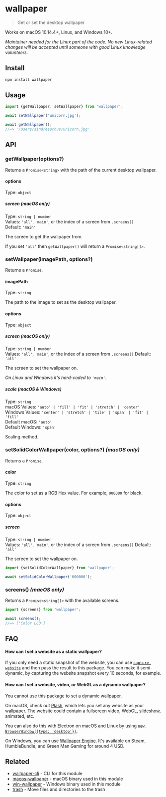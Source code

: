 # wallpaper

> Get or set the desktop wallpaper

Works on macOS 10.14.4+, Linux, and Windows 10+.

*Maintainer needed for the Linux part of the code. No new Linux-related changes will be accepted until someone with good Linux knowledge volunteers.*

## Install

```sh
npm install wallpaper
```

## Usage

```js
import {getWallpaper, setWallpaper} from 'wallpaper';

await setWallpaper('unicorn.jpg');

await getWallpaper();
//=> '/Users/sindresorhus/unicorn.jpg'
```

## API

### getWallpaper(options?)

Returns a `Promise<string>` with the path of the current desktop wallpaper.

#### options

Type: `object`

##### screen *(macOS only)*

Type: `string | number`\
Values: `'all'`, `'main'`, or the index of a screen from `.screens()`\
Default: `'main'`

The screen to get the wallpaper from.

If you set `'all'` then `getWallpaper()` will return a `Promise<string[]>`.

### setWallpaper(imagePath, options?)

Returns a `Promise`.

#### imagePath

Type: `string`

The path to the image to set as the desktop wallpaper.

#### options

Type: `object`

##### screen *(macOS only)*

Type: `string | number`\
Values: `'all'`, `'main'`, or the index of a screen from `.screens()`
Default: `'all'`

The screen to set the wallpaper on.

*On Linux and Windows it's hard-coded to `'main'`.*

##### scale *(macOS & Windows)*

Type: `string`\
macOS Values: `'auto' | 'fill' | 'fit' | 'stretch' | 'center'`\
Windows Values: `'center' | 'stretch' | 'tile' | 'span' | 'fit' | 'fill'`\
Default macOS: `'auto'`\
Default Windows: `'span'`

Scaling method.

### setSolidColorWallpaper(color, options?) *(macOS only)*

Returns a `Promise`.

#### color

Type: `string`

The color to set as a RGB Hex value. For example, `000000` for black.

#### options

Type: `object`

##### screen

Type: `string | number`\
Values: `'all'`, `'main'`, or the index of a screen from `.screens()`
Default: `'all'`

The screen to set the wallpaper on.

```js
import {setSolidColorWallpaper} from 'wallpaper';

await setSolidColorWallpaper('000000');
```

### screens() *(macOS only)*

Returns a `Promise<string[]>` with the available screens.

```js
import {screens} from 'wallpaper';

await screens();
//=> ['Color LCD']
```

## FAQ

#### How can I set a website as a static wallpaper?

If you only need a static snapshot of the website, you can use [`capture-website`](https://github.com/sindresorhus/capture-website) and then pass the result to this package. You can make it semi-dynamic, by capturing the website snapshot every 10 seconds, for example.

#### How can I set a website, video, or WebGL as a dynamic wallpaper?

You cannot use this package to set a dynamic wallpaper.

On macOS, check out [Plash](https://github.com/sindresorhus/Plash), which lets you set any website as your wallpaper. The website could contain a fullscreen video, WebGL, slideshow, animated, etc.

You can also do this with Electron on macOS and Linux by using [`new BrowserWindow({type: 'desktop'})`](https://www.electronjs.org/docs/latest/api/browser-window#new-browserwindowoptions).

On Windows, you can use [Wallpaper Engine](https://wallpaperengine.io). It's available on Steam, HumbleBundle, and Green Man Gaming for around 4 USD.

## Related

- [wallpaper-cli](https://github.com/sindresorhus/wallpaper-cli) - CLI for this module
- [macos-wallpaper](https://github.com/sindresorhus/macos-wallpaper) - macOS binary used in this module
- [win-wallpaper](https://github.com/sindresorhus/win-wallpaper) - Windows binary used in this module
- [trash](https://github.com/sindresorhus/trash) - Move files and directories to the trash
